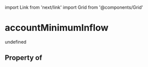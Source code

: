 import Link from 'next/link'
import Grid from '@components/Grid'

# accountMinimumInflow

undefined

## Property of



